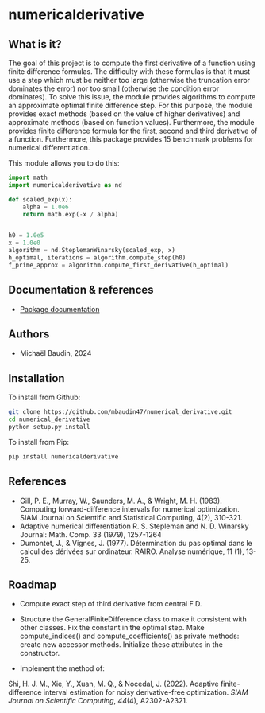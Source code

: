 # numericalderivative

## What is it?

The goal of this project is to compute the first derivative of a function
using finite difference formulas.
The difficulty with these formulas is that it must use a 
step which must be neither too large (otherwise the truncation error dominates 
the error) nor too small (otherwise the condition error dominates).
To solve this issue, the module provides algorithms to compute an approximate
optimal finite difference step.
For this purpose, the module provides exact methods (based on the value 
of higher derivatives) and approximate methods (based on function values).
Furthermore, the module provides finite difference formula for the 
first, second and third derivative of a function.
Furthermore, this package provides 15 benchmark problems for numerical
differentiation.

This module allows you to do this:

```python
import math
import numericalderivative as nd

def scaled_exp(x):
    alpha = 1.0e6
    return math.exp(-x / alpha)


h0 = 1.0e5
x = 1.0e0
algorithm = nd.SteplemanWinarsky(scaled_exp, x)
h_optimal, iterations = algorithm.compute_step(h0)
f_prime_approx = algorithm.compute_first_derivative(h_optimal)
```

## Documentation & references

- [Package documentation](https://mbaudin47.github.io/numericalderivative/main/index.html)

## Authors

* Michaël Baudin, 2024

## Installation

To install from Github:

```bash
git clone https://github.com/mbaudin47/numerical_derivative.git
cd numerical_derivative
python setup.py install
```

To install from Pip:

```bash
pip install numericalderivative
```

## References
- Gill, P. E., Murray, W., Saunders, M. A., & Wright, M. H. (1983). 
  Computing forward-difference intervals for numerical optimization. 
  SIAM Journal on Scientific and Statistical Computing, 4(2), 310-321.
- Adaptive numerical differentiation
  R. S. Stepleman and N. D. Winarsky
  Journal: Math. Comp. 33 (1979), 1257-1264 
- Dumontet, J., & Vignes, J. (1977). 
  Détermination du pas optimal dans le calcul des dérivées sur ordinateur. 
  RAIRO. Analyse numérique, 11 (1), 13-25.

## Roadmap
- Compute exact step of third derivative from central F.D.
- Structure the GeneralFiniteDifference class to make it consistent with
  other classes.
  Fix the constant in the optimal step.
  Make compute_indices() and compute_coefficients() as private
  methods: create new accessor methods.
  Initialize these attributes in the constructor.

- Implement the method of:

Shi, H. J. M., Xie, Y., Xuan, M. Q., & Nocedal, J. (2022). Adaptive finite-difference interval estimation for noisy derivative-free optimization. _SIAM Journal on Scientific Computing_, _44_(4), A2302-A2321.
